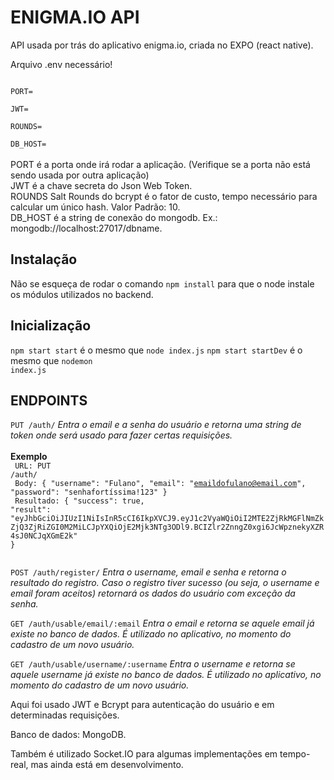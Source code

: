 <h1>ENIGMA.IO API</h1>

API usada por trás do aplicativo enigma.io, criada no EXPO (react native).

Arquivo .env necessário!

<code>
PORT=</br>
JWT=</br>
ROUNDS=</br>
DB_HOST=
</code>
</br>
PORT é a porta onde irá rodar a aplicação. (Verifique se a porta não está sendo usada por outra aplicação)</br>
JWT é a chave secreta do Json Web Token.</br>
ROUNDS Salt Rounds do bcrypt é o fator de custo, tempo necessário para calcular um único hash. Valor Padrão: 10.</br>
DB_HOST é a string de conexão do mongodb. Ex.: mongodb://localhost:27017/dbname.</br>

<h2>Instalação</h2>

Não se esqueça de rodar o comando <code>npm install</code> para que o node instale os módulos utilizados no backend.

<h2>Inicialização</h2>

<code>npm start start</code> é o mesmo que <code>node index.js</code>
<code>npm start startDev</code> é o mesmo que <code>nodemon index.js</code>

<h2>ENDPOINTS</h2>

<code>PUT /auth/</code>
<i>Entra o email e a senha do usuário e retorna uma string de token onde será usado para fazer certas requisições.</i>
</br>
</br>
<b>Exemplo</b>
</br>
<code>
URL: PUT /auth/</br>
Body: { "username": "Fulano", "email": "emaildofulano@email.com", "password": "senhafortíssima!123" }</br>
Resultado: { "success": true, "result": "eyJhbGciOiJIUzI1NiIsInR5cCI6IkpXVCJ9.eyJ1c2VyaWQiOiI2MTE2ZjRkMGFlNmZkZjQ3ZjRiZGI0M2MiLCJpYXQiOjE2Mjk3NTg3ODl9.BCIZlr2ZnngZ0xgi6JcWpznekyXZR4sJ0NCJqXGmE2k" }</br>
</code>

<code>POST /auth/register/</code>
<i>Entra o username, email e senha e retorna o resultado do registro. Caso o registro tiver sucesso (ou seja, o username e email foram aceitos) retornará os dados do usuário com exceção da senha.</i>
</br>

<code>GET /auth/usable/email/:email</code>
<i>Entra o email e retorna se aquele email já existe no banco de dados. É utilizado no aplicativo, no momento do cadastro de um novo usuário.</i>
</br>

<code>GET /auth/usable/username/:username</code>
<i>Entra o username e retorna se aquele username já existe no banco de dados. É utilizado no aplicativo, no momento do cadastro de um novo usuário.</i>
</br>

Aqui foi usado JWT e Bcrypt para autenticação do usuário e em determinadas requisições.

Banco de dados: MongoDB.

Também é utilizado Socket.IO para algumas implementações em tempo-real, mas ainda está em desenvolvimento.
